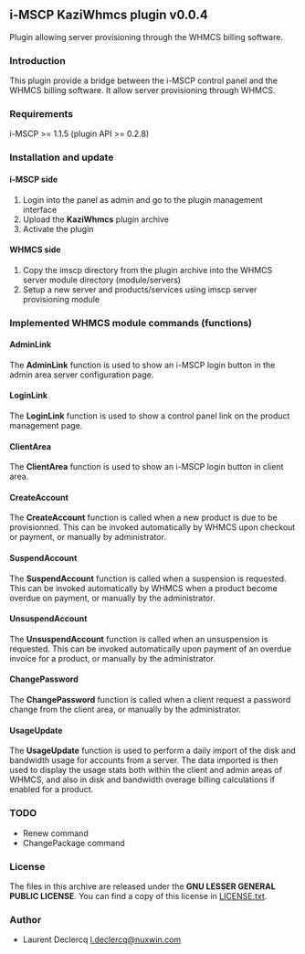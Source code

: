 ## i-MSCP KaziWhmcs plugin v0.0.4

Plugin allowing server provisioning through the WHMCS billing software.

### Introduction

This plugin provide a bridge between the i-MSCP control panel and the WHMCS
billing software. It allow server provisioning through WHMCS.

### Requirements

  i-MSCP >= 1.1.5 (plugin API >= 0.2.8)

### Installation and update

#### i-MSCP side

1. Login into the panel as admin and go to the plugin management interface
2. Upload the **KaziWhmcs** plugin archive
3. Activate the plugin

#### WHMCS side

1. Copy the imscp directory from the plugin archive into the WHMCS server module directory (module/servers)
2. Setup a new server and products/services using imscp server provisioning module

### Implemented WHMCS module commands (functions)

#### AdminLink

The **AdminLink** function is used to show an i-MSCP login button in the admin area server configuration page.

#### LoginLink

The **LoginLink** function is used to show a control panel link on the product management page.

#### ClientArea

The **ClientArea** function is used to show an i-MSCP login button in client area.

#### CreateAccount

The **CreateAccount** function is called when a new product is due to be provisionned. This can be invoked
automatically by WHMCS upon checkout or payment, or  manually by administrator.

#### SuspendAccount

The **SuspendAccount** function is called when a suspension is requested. This can be invoked automatically by WHMCS
when a product become overdue on payment, or manually by the administrator.

#### UnsuspendAccount

The **UnsuspendAccount** function is called when an unsuspension is requested. This can be invoked automatically
upon payment of an overdue invoice for a product, or manually by the administrator.

#### ChangePassword

The **ChangePassword** function is called when a client request a password change from the client area, or manually by
the administrator.

#### UsageUpdate

The **UsageUpdate** function is used to perform a daily import of the disk and bandwidth usage for accounts from a
server. The data imported is then used to display the usage stats both within the client and admin areas of WHMCS, and
also in disk and bandwidth overage billing calculations if enabled for a product.


### TODO

* Renew command
* ChangePackage command

### License

The files in this archive are released under the **GNU LESSER GENERAL PUBLIC LICENSE**. You can find a copy of this
license in [LICENSE.txt](LICENSE.txt).

### Author

 * Laurent Declercq <l.declercq@nuxwin.com>
